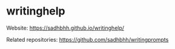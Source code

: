 # writinghelp
Website:
https://sadhbhh.github.io/writinghelp/

Related repositories:
https://github.com/sadhbhh/writingprompts

